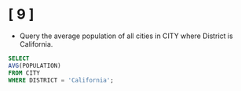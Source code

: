 # [ 9 ] 

- Query the average population of all cities in CITY where District is California.

```sql
SELECT 
AVG(POPULATION)
FROM CITY 
WHERE DISTRICT = 'California';
```
